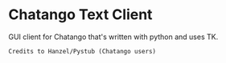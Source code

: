 Chatango Text Client
====================

GUI client for Chatango that's written with  python and uses TK.

	Credits to Hanzel/Pystub (Chatango users)

